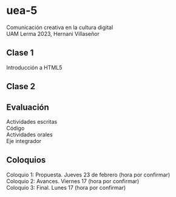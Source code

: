 # uea-5
Comunicación creativa en la cultura digital  
UAM Lerma 2023, Hernani Villaseñor

## Clase 1
Introducción a HTML5

## Clase 2

## Evaluación
Actividades escritas  
Código  
Actividades orales  
Eje integrador  
## Coloquios
Coloquio 1: Propuesta. Jueves 23 de febrero (hora por confirmar)  
Coloquio 2: Avances. Viernes 17 (hora por confirmar)  
Coloquio 3: Final. Lunes 17 (hora por confirmar)  
